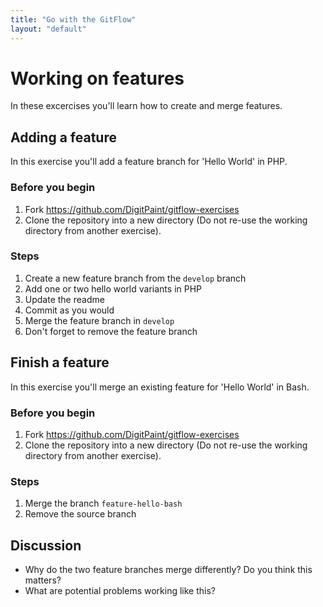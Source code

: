 ```yaml
---
title: "Go with the GitFlow"
layout: "default"
---
```


# Working on features

In these excercises you'll learn how to create and merge features.

## Adding a feature

In this exercise you'll add a feature branch for 'Hello World' in PHP.

### Before you begin
1. Fork https://github.com/DigitPaint/gitflow-exercises
2. Clone the repository into a new directory (Do not re-use the working directory from another exercise).

### Steps

1. Create a new feature branch from the `develop` branch
2. Add one or two hello world variants in PHP
3. Update the readme
4. Commit as you would
5. Merge the feature branch in `develop`
6. Don't forget to remove the feature branch

## Finish a feature

In this exercise you'll merge an existing feature for 'Hello World' in Bash.

### Before you begin
1. Fork https://github.com/DigitPaint/gitflow-exercises
2. Clone the repository into a new directory (Do not re-use the working directory from another exercise).

### Steps

1. Merge the branch `feature-hello-bash`
2. Remove the source branch

## Discussion

- Why do the two feature branches merge differently? Do you think this matters?
- What are potential problems working like this?
